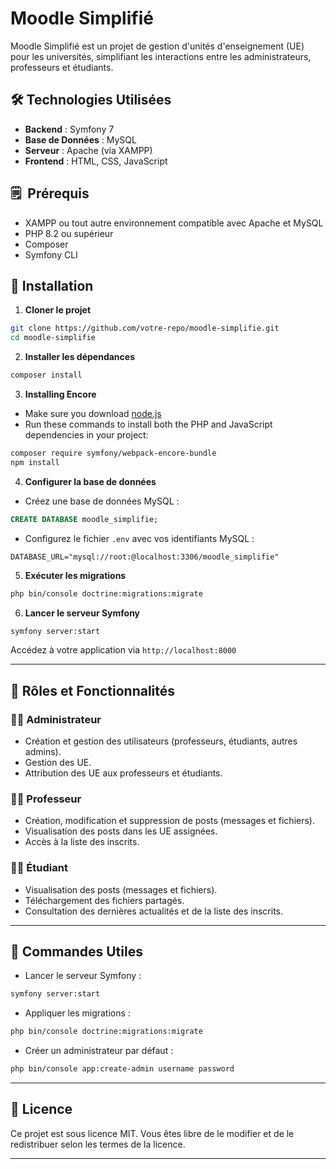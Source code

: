 # Moodle Simplifié

Moodle Simplifié est un projet de gestion d'unités d'enseignement (UE) pour les universités, simplifiant les interactions entre les administrateurs, professeurs et étudiants.

## 🛠 Technologies Utilisées
- **Backend** : Symfony 7
- **Base de Données** : MySQL
- **Serveur** : Apache (via XAMPP)
- **Frontend** : HTML, CSS, JavaScript 

## 🗒  Prérequis
- XAMPP ou tout autre environnement compatible avec Apache et MySQL
- PHP 8.2 ou supérieur
- Composer
- Symfony CLI

## 🔄 Installation
1. **Cloner le projet**
```bash
git clone https://github.com/votre-repo/moodle-simplifie.git
cd moodle-simplifie
```

2. **Installer les dépendances**
```bash
composer install
```
3. **Installing Encore**
- Make sure you download [node.js]([https://github.com/user/repo/blob/branch/other_file.md](https://nodejs.org/en/download/))
- Run these commands to install both the PHP and JavaScript dependencies in your project:
```bash
composer require symfony/webpack-encore-bundle
npm install
```

4. **Configurer la base de données**
- Créez une base de données MySQL :
```sql
CREATE DATABASE moodle_simplifie;
```
- Configurez le fichier `.env` avec vos identifiants MySQL :
```
DATABASE_URL="mysql://root:@localhost:3306/moodle_simplifie"
```

5. **Exécuter les migrations**
```bash
php bin/console doctrine:migrations:migrate
```

6. **Lancer le serveur Symfony**
```bash
symfony server:start
```
Accédez à votre application via `http://localhost:8000`

---

## 👥 Rôles et Fonctionnalités

### 👨‍💼 Administrateur
- Création et gestion des utilisateurs (professeurs, étudiants, autres admins).
- Gestion des UE.
- Attribution des UE aux professeurs et étudiants.

### 👨‍🏫 Professeur
- Création, modification et suppression de posts (messages et fichiers).
- Visualisation des posts dans les UE assignées.
- Accès à la liste des inscrits.

### 👨‍🎓 Étudiant
- Visualisation des posts (messages et fichiers).
- Téléchargement des fichiers partagés.
- Consultation des dernières actualités et de la liste des inscrits.

---

## 🔧 Commandes Utiles
- Lancer le serveur Symfony :
```bash
symfony server:start
```
- Appliquer les migrations :
```bash
php bin/console doctrine:migrations:migrate
```
- Créer un administrateur par défaut :
```bash
php bin/console app:create-admin username password
```

---

## 📄 Licence
Ce projet est sous licence MIT. Vous êtes libre de le modifier et de le redistribuer selon les termes de la licence.

---

